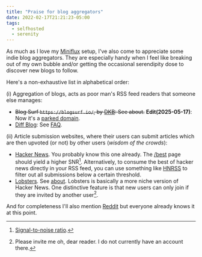 ```yaml
---
title: "Praise for blog aggregators"
date: 2022-02-17T21:21:23-05:00
tags:
  - selfhosted
  - serenity
---
```


As much as I love my [Miniflux](https://miniflux.app/) setup, I've also come to
appreciate some indie blog aggregators. They are especially handy when I feel
like breaking out of my own bubble and/or getting the occasional serendipity dose
to discover new blogs to follow.

Here's a non-exhaustive list in alphabetical order:

(i) Aggregation of blogs, acts as poor man's RSS feed readers that someone else manages:

- ~~Blog Surf `https://blogsurf.io/`, by [DKB](https://dkb.io/): See about.~~ **Edit(2025-05-17)**: Now it's a [parked domain](https://en.wikipedia.org/wiki/Domain_parking).
- [Diff Blog](https://diff.blog/): See [FAQ](https://diff.blog/FAQ/).

(ii) Article submission websites, where their users can submit articles which are then upvoted (or not) by other users (_wisdom of the crowds_):

- [Hacker News](https://news.ycombinator.com/). You probably know this one already. The [/best](https://news.ycombinator.com/best) page should yield a higher SNR[^1]. Alternatively, to consume the best of hacker news directly in your RSS feed, you can use something like [HNRSS](https://hnrss.org/newest?points=250) to filter out all submissions below a certain threshold.
- [Lobsters](https://lobste.rs/). See [about](https://lobste.rs/about). Lobsters is basically a more niche version of Hacker News. One distinctive feature is that new users can only join if they are invited by another user[^2].

And for completeness I'll also mention [Reddit](https://reddit.com/) but everyone already knows it at this point.


[^1]: [Signal-to-noise ratio](https://en.wikipedia.org/wiki/Signal-to-noise_ratio).
[^2]: Please invite me oh, dear reader. I do not currently have an account there.
